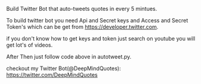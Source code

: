 Build Twitter Bot that  auto-tweets quotes in every 5 mintues.


To build twitter bot you need Api and Secret keys and Access and  Secret Token's which can be get from https://developer.twitter.com.


if you don't know how to get keys and token just search on youtube you will get lot's of videos.


After Then just follow code above in autotweet.py.


checkout my Twitter Bot(@DeepMindQuotes): https://twitter.com/DeepMindQuotes




  
